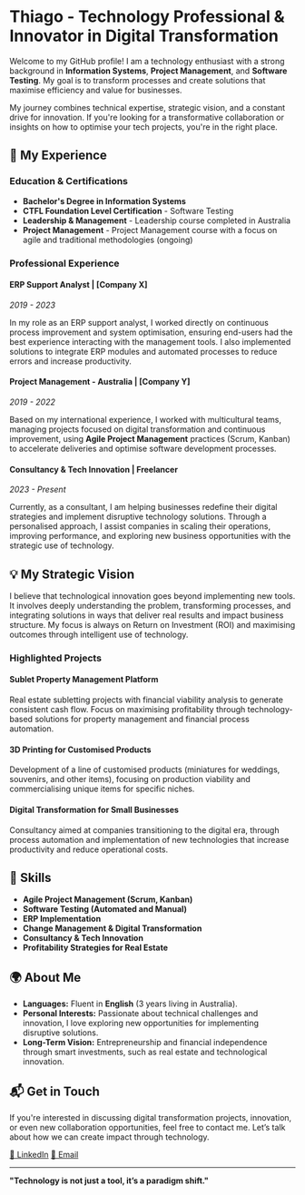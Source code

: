 # Thiago - Technology Professional & Innovator in Digital Transformation

Welcome to my GitHub profile! I am a technology enthusiast with a strong background in **Information Systems**, **Project Management**, and **Software Testing**. My goal is to transform processes and create solutions that maximise efficiency and value for businesses. 

My journey combines technical expertise, strategic vision, and a constant drive for innovation. If you're looking for a transformative collaboration or insights on how to optimise your tech projects, you're in the right place.

## 🚀 My Experience

### **Education & Certifications**

- **Bachelor's Degree in Information Systems**
- **CTFL Foundation Level Certification** - Software Testing
- **Leadership & Management** - Leadership course completed in Australia
- **Project Management** - Project Management course with a focus on agile and traditional methodologies (ongoing)

### **Professional Experience**

#### **ERP Support Analyst** | [Company X]  
_2019 - 2023_

In my role as an ERP support analyst, I worked directly on continuous process improvement and system optimisation, ensuring end-users had the best experience interacting with the management tools. I also implemented solutions to integrate ERP modules and automated processes to reduce errors and increase productivity.

#### **Project Management - Australia** | [Company Y]  
_2019 - 2022_

Based on my international experience, I worked with multicultural teams, managing projects focused on digital transformation and continuous improvement, using **Agile Project Management** practices (Scrum, Kanban) to accelerate deliveries and optimise software development processes.

#### **Consultancy & Tech Innovation** | Freelancer  
_2023 - Present_

Currently, as a consultant, I am helping businesses redefine their digital strategies and implement disruptive technology solutions. Through a personalised approach, I assist companies in scaling their operations, improving performance, and exploring new business opportunities with the strategic use of technology.

## 💡 My Strategic Vision

I believe that technological innovation goes beyond implementing new tools. It involves deeply understanding the problem, transforming processes, and integrating solutions in ways that deliver real results and impact business structure. My focus is always on Return on Investment (ROI) and maximising outcomes through intelligent use of technology.

### **Highlighted Projects**

#### **Sublet Property Management Platform**  
Real estate subletting projects with financial viability analysis to generate consistent cash flow. Focus on maximising profitability through technology-based solutions for property management and financial process automation.

#### **3D Printing for Customised Products**  
Development of a line of customised products (miniatures for weddings, souvenirs, and other items), focusing on production viability and commercialising unique items for specific niches.

#### **Digital Transformation for Small Businesses**  
Consultancy aimed at companies transitioning to the digital era, through process automation and implementation of new technologies that increase productivity and reduce operational costs.

## 🧠 Skills

- **Agile Project Management (Scrum, Kanban)**
- **Software Testing (Automated and Manual)**
- **ERP Implementation**
- **Change Management & Digital Transformation**
- **Consultancy & Tech Innovation**
- **Profitability Strategies for Real Estate**

## 🌍 About Me

- **Languages:** Fluent in **English** (3 years living in Australia).
- **Personal Interests:** Passionate about technical challenges and innovation, I love exploring new opportunities for implementing disruptive solutions.
- **Long-Term Vision:** Entrepreneurship and financial independence through smart investments, such as real estate and technological innovation.

## 📬 Get in Touch

If you're interested in discussing digital transformation projects, innovation, or even new collaboration opportunities, feel free to contact me. Let’s talk about how we can create impact through technology.

[🔗 LinkedIn](https://www.linkedin.com/in/thiagotfs)
[📧 Email](mailto:thiagotfs.bsb@gmail.com)

---

**"Technology is not just a tool, it’s a paradigm shift."**

